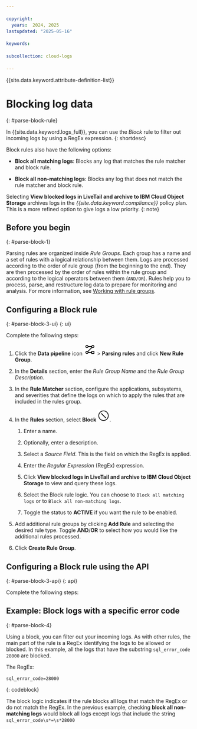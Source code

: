 ```yaml
---

copyright:
  years:  2024, 2025
lastupdated: "2025-05-16"

keywords:

subcollection: cloud-logs

---
```


{{site.data.keyword.attribute-definition-list}}




# Blocking log data
{: #parse-block-rule}


In {{site.data.keyword.logs_full}}, you can use the *Block* rule to filter out incoming logs by using a RegEx expression.
{: shortdesc}


Block rules also have the following options:

- **Block all matching logs**: Blocks any log that matches the rule matcher and block rule.

- **Block all non-matching logs**: Blocks any log that does not match the rule matcher and block rule.

Selecting **View blocked logs in LiveTail and archive to IBM Cloud Object Storage** archives logs in the *{{site.data.keyword.compliance}}* policy plan. This is a more refined option to give logs a low priority.
{: note}

## Before you begin
{: #parse-block-1}

Parsing rules are organized inside *Rule Groups*. Each group has a name and a set of rules with a logical relationship between them. Logs are processed according to the order of rule group (from the beginning to the end). They are then processed by the order of rules within the rule group and according to the logical operators between them (`AND/OR`). Rules help you to process, parse, and restructure log data to prepare for monitoring and analysis. For more information, see [Working with rule groups](/docs/cloud-logs?topic=cloud-logs-rules_groups).



## Configuring a Block rule
{: #parse-block-3-ui}
{: ui}

Complete the following steps:

1. Click the **Data pipeline** icon ![Data pipeline icon](/icons/data-pipeline.svg "Data pipeline") > **Parsing rules** and click **New Rule Group**.

2. In the **Details** section, enter the *Rule Group Name* and the *Rule Group Description*.

3. In the **Rule Matcher** section, configure the applications, subsystems, and severities that define the logs on which to apply the rules that are included in the rules group.

4. In the **Rules** section, select **Block** ![Block parsing rule icon](/icons/Block.svg "Block").

    1. Enter a name.

    2. Optionally, enter a description.

    3. Select a *Source Field*. This is the field on which the RegEx is applied.

    4. Enter the *Regular Expression* (RegEx) expression.

    5. Click **View blocked logs in LiveTail and archive to IBM Cloud Object Storage** to view and query these logs.

    6. Select the Block rule logic. You can choose to `Block all matching logs` or to `Block all non-matching logs`.

    7. Toggle the status to **ACTIVE** if you want the rule to be enabled.

5. Add additional rule groups by clicking **Add Rule** and selecting the desired rule type. Toggle **AND**/**OR** to select how you would like the additional rules processed.

6. Click **Create Rule Group**.


## Configuring a Block rule using the API
{: #parse-block-3-api}
{: api}

Complete the following steps:




## Example: Block logs with a specific error code
{: #parse-block-4}


Using a block, you can filter out your incoming logs. As with other rules, the main part of the rule is a RegEx identifying the logs to be allowed or blocked. In this example, all the logs that have the substring `sql_error_code 28000` are blocked.

The RegEx:

```text
sql_error_code=28000
```
{: codeblock}


The block logic indicates if the rule blocks all logs that match the RegEx or do not match the RegEx. In the previous example, checking **block all non-matching logs** would block all logs except logs that include the string `sql_error_code\s*=\s*28000` 
